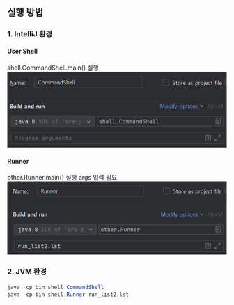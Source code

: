 ## 실행 방법

### 1. IntelliJ 환경
#### User Shell
shell.CommandShell.main() 실행
![img.png](image/img.png)

#### Runner
other.Runner.main() 실행
args 입력 필요
![img.png](image/img2.png)

### 2. JVM 환경
```java
java -cp bin shell.CommandShell
java -cp bin shell.Runner run_list2.lst
```
